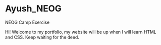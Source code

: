# Ayush_NEOG
 NEOG Camp Exercise

 Hi! Welcome to my portfolio, my website will be up when I will learn HTML and CSS. Keep waiting for the deed.